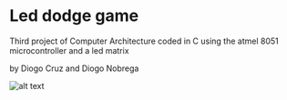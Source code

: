 # Led dodge game

Third project of Computer Architecture coded in C using the atmel 8051 microcontroller and a led matrix

by Diogo Cruz and Diogo Nobrega

![alt text](https://raw.githubusercontent.com/dcx2202/Led-dodge-game/demo.gif)